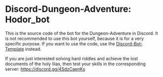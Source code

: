 # Discord-Dungeon-Adventure: Hodor_bot
This is the source code of the bot for the Dungeon-Adventure in Discord.
It is not recommended to use this bot yourself, because it is for a very specific purpose. If you want to use the code, use the [Discord-Bot-Template](https://github.com/EliasSchaut/Discord-Bot-Template) instead.

If you are just interested solving hard riddles and achieve the lost documents of the holy Ilias, then test your skills in the corresponding server: https://discord.gg/4SdzCaenKs
